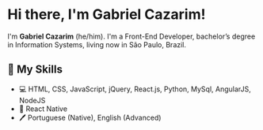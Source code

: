 # Hi there, I'm Gabriel Cazarim!

I'm **Gabriel Cazarim** (he/him). I'm a Front-End Developer, bachelor’s degree in Information Systems, living now in São Paulo, Brazil.

## 📖 My Skills

* 💻 HTML, CSS, JavaScript, jQuery, React.js, Python, MySql, AngularJS, NodeJS
* 📱 React Native
* 🖊️ Portuguese (Native), English (Advanced)
